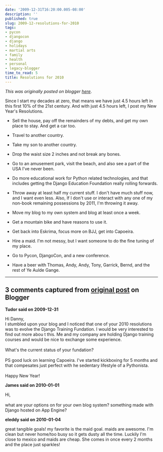 ```yaml
---
date: '2009-12-31T16:20:00.005-08:00'
description: ''
published: true
slug: 2009-12-resolutions-for-2010
tags:
- pycon
- djangocon
- django
- holidays
- martial arts
- family
- health
- personal
- legacy-blogger
time_to_read: 5
title: Resolutions for 2010
---
```


*This was originally posted on blogger [here](https://pydanny.blogspot.com/2009/12/resolutions-for-2010.html)*.<div>Since I start my decades at zero, that means we have just 4.5 hours left in this first 10% of the 21st century.  And with just 4.5 hours left, I post my New Year's Resolutions.</div><ul><li>Sell the house, pay off the remainders of my debts, and get my own place to stay. And get a car too.</li></ul><ul><li>Travel to another country.</li></ul><ul><li>Take my son to another country.</li></ul><ul><li>Drop the waist size 2 inches and not break any bones.</li></ul><ul><li>Go to an amusement park, visit the beach, and also see a part of the USA I've never been.</li></ul><ul><li>Do more educational work for Python related technologies, and that includes getting the Django Education Foundation really rolling forwards.</li></ul><ul><li>Throw away at least half my current stuff. I don't have much stuff now, and I want even less. Also, If I don't use or interact with any one of my non-book remaining possessions by 2011, I'm throwing it away.</li></ul><ul><li>Move my blog to my own system and blog at least once a week.</li></ul><ul><li>Get a mountain bike and have reasons to use it.</li></ul><ul><li>Get back into Eskrima, focus more on BJJ, get into Capoeira.</li></ul><ul><li>Hire a maid. I'm not messy, but I want someone to do the fine tuning of my place.</li></ul><ul><li>Go to Pycon, DjangoCon, and a new conference.</li></ul><ul><li>Have a beer with Thomas, Andy, Andy, Tony, Garrick, Bernd, and the rest of Ye Aulde Gange.</li></ul>

---

## 3 comments captured from [original post](https://pydanny.blogspot.com/2009/12/resolutions-for-2010.html) on Blogger

**Tudor said on 2009-12-31**

Hi Danny, <br />I stumbled upon your blog and I noticed that one of your 2010 resolutions was to evolve the Django Training Fundation. I would be very interested to find out more abou t this. Me and my company are holding Django training courses and would be nice to exchange some experience.<br /><br />What's the current status of your fundation? <br /><br />PS good luck on learning Capoeira. I've started kickboxing for 5 months and that compesates just perfect with he sedentary lifestyle of a Pythonista. <br /><br />Happy New Year!

**James said on 2010-01-01**

Hi,<br /><br />what are your options on for your own blog system? something made with Django hosted on App Engine?

**eleddy said on 2010-01-04**

great tangible goals! my favorite is the maid goal. maids are awesome. I'm clean but never home/too busy so it gets dusty all the time. Luckily I'm close to mexico and maids are cheap. She comes in once every 2 months and the place just sparkles!

